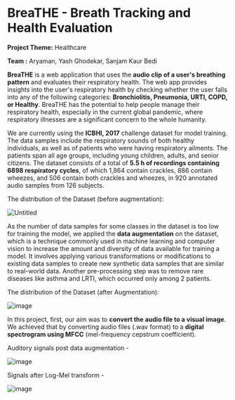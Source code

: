# BreaTHE - Breath Tracking and Health Evaluation

**Project Theme:** Healthcare

**Team :** Aryaman, Yash Ghodekar, Sanjam Kaur Bedi

**BreaTHE** is a web application that uses the **audio clip of a user's breathing pattern** and evaluates their respiratory health. The web app provides insights into the user's respiratory health by checking whether the user falls into any of the following categories: **Bronchiolitis, Pneumonia, URTI, COPD, or Healthy**. BreaTHE has the potential to help people manage their respiratory health, especially in the current global pandemic, where respiratory illnesses are a significant concern to the whole humanity.

We are currently using the **ICBHI, 2017** challenge dataset for model training. The data samples include the respiratory sounds of both healthy individuals, as well as of patients who were having respiratory ailments. The patients span all age groups, including young children, adults, and senior citizens. The dataset consists of a total of **5.5 h of recordings containing 6898 respiratory cycles**, of which 1,864 contain crackles, 886 contain wheezes, and 506 contain both crackles and wheezes, in 920 annotated audio samples from 126 subjects.

The distribution of the Dataset (before augmentation):

![Untitled](https://user-images.githubusercontent.com/75626387/229480543-113d512b-8309-4371-beba-24b1692fac0a.png)

As the number of data samples for some classes in the dataset is too low for training the model, we applied the **data augmentation** on the dataset, which is a technique commonly used in machine learning and computer vision to increase the amount and diversity of data available for training a model. It involves applying various transformations or modifications to existing data samples to create new synthetic data samples that are similar to real-world data. Another pre-processing step was to remove rare diseases like asthma and LRTI, which occurred only among 2 patients.

The distribution of the Dataset (after Augmentation):

![image](https://user-images.githubusercontent.com/85841043/229993755-c4fa7e48-696d-4be2-b34c-1fa880e1eeff.png)

In this project, first, our aim was to **convert the audio file to a visual image**. We achieved that by converting audio files (.wav format) to a **digital spectrogram using MFCC** (mel-frequency cepstrum coefficient).

Auditory signals post data augmentation - 

![image](https://user-images.githubusercontent.com/85841043/230002355-661e0acc-538c-4469-8a76-2138228a86a6.png)

Signals after Log-Mel transform - 

![image](https://user-images.githubusercontent.com/85841043/230003483-d3c861c8-9d30-4fc1-83eb-3ce58d37639f.png)

